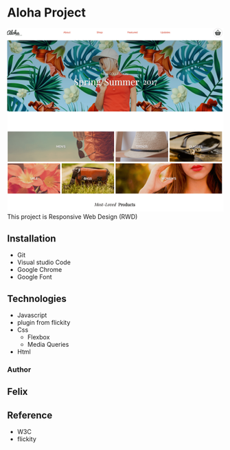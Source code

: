 # Aloha Project
<img src="./images/aloha-home.png" alt="aloha-home">
<img src="./images/aloha-shop.png" alt="aloha-shop">
This project is Responsive Web Design (RWD)

## Installation
* Git
* Visual studio Code
* Google Chrome
* Google Font

## Technologies
* Javascript
* plugin from flickity
* Css
  - Flexbox
  - Media Queries
* Html

### Author

## Felix

## Reference

* W3C
* flickity
